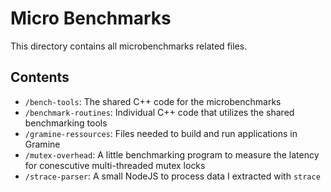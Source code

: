 # Micro Benchmarks

This directory contains all microbenchmarks related files.

## Contents

- `/bench-tools`: The shared C++ code for the microbenchmarks
- `/benchmark-routines`: Individual C++ code that utilizes the shared benchmarking tools
- `/gramine-ressources`: Files needed to build and run applications in Gramine
- `/mutex-overhead`: A little benchmarking program to measure the latency for conescutive multi-threaded mutex locks
- `/strace-parser`: A small NodeJS to process data I extracted with `strace`